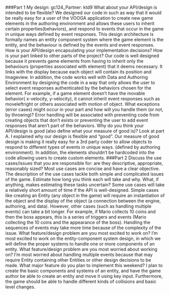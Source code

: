 ###Part 1 My design: gc124_Partner: ktd9
What about your API/design is intended to be flexible?
We designed our code in such as way that it would be really easy for a user of the VOOGA application to create new game elements in the authoring environment and allows these users to inherit certain properties(behaviors), and respond to events that occur in the game in unique ways defined by event responses. This design architecture is formally names an entity component system where the game element is the entity, and the behaviour is defined by the events and event responses. How is your API/design encapsulating your implementation decisions?
How is your part linked to other parts of the project?
Our code is well designed because it prevents game elements from having to inherit only the behaviours (properties associated with element) that it deems necessary. It links with the display because each object will contain its position and Imageview. In addition, the code works well with Data and Authoring Environment by designing the code in a way that only allows the user to select event responses authenticated by the behaviors chosen for the element. For example, if a game element doesn’t have the movable behavior( x-velocity, y-velocity), it cannot inherit event responses such as moveleftright or others associated with motion of object.
What exceptions (error cases) might occur in your part and how will you handle them (or not, by throwing)?
Error handling will be associated with preventing code from creating objects that don’t exists or preventing the user to add event responses that aren’t part of the behaviors. 
Why do you think your API/design is good (also define what your measure of good is)?
Look at part A. I explained why our design is flexible and “good”. Our measure of good design is making it really easy for a 3rd party coder to allow objects to respond to different types of events in unique ways. (defined by authoring environment). In addition, the elements shouldn’t be hardcoded into the code allowing users to create custom elements. 
###Part 2
Discuss the use cases/issues that you are responsible for: are they descriptive, appropriate, reasonably sized?
Most use cases are concise and have a clear objective. The description of the use cases tackle both simple and complicated issues of the game.
Estimate how long you think each will take and why. What, if anything, makes estimating these tasks uncertain?
Some use cases will take a relatively short amount of time if the API is well-designed. Simple cases like creating an Entity (any object in the game) will require an instantiation of the object and the display of the object (a connection between the engine, authoring, and data). However, other cases (such as handling multiple events) can take a bit longer. For example, if Mario collects 10 coins and then the boss appears, this is a series of triggers and events (Mario collecting the 10 coins and the appearance of the boss). Handling the sequences of events may take more time because of the complexity of the issue.
What feature/design problem are you most excited to work on?
I’m most excited to work on the entity-component system design, in which we will define the proper systems to handle one or more components of an entity. 
What feature/design problem are you most worried about working on?
I’m most worried about handling multiple events because that may require Entity containing other Entities or other design decisions to be made.
What major feature do you plan to implement this weekend?
I plan to create the basic components and systems of an entity, and have the game author be able to create an entity and move it using key input. Furthermore, the game should be able to handle different kinds of collisions and basic level changes.
